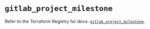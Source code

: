# `gitlab_project_milestone`

Refer to the Terraform Registry for docs: [`gitlab_project_milestone`](https://registry.terraform.io/providers/gitlabhq/gitlab/16.10.0/docs/resources/project_milestone).
